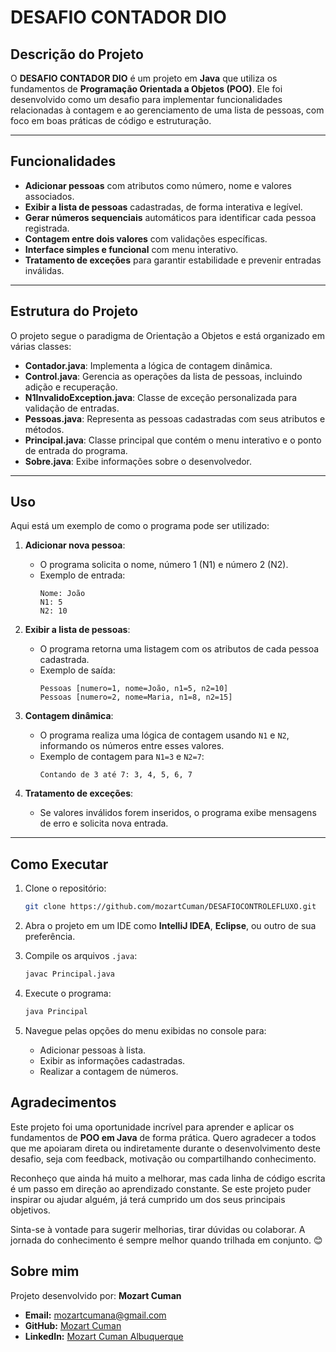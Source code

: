 # DESAFIO CONTADOR DIO

## Descrição do Projeto

  O **DESAFIO CONTADOR DIO** é um projeto em **Java** que utiliza os fundamentos de **Programação Orientada a Objetos (POO)**.
  Ele foi desenvolvido como um desafio para implementar funcionalidades relacionadas à contagem e ao gerenciamento de uma lista de 
pessoas, com foco em boas práticas de código e estruturação.

---

## Funcionalidades
- **Adicionar pessoas** com atributos como número, nome e valores associados.
- **Exibir a lista de pessoas** cadastradas, de forma interativa e legível.
- **Gerar números sequenciais** automáticos para identificar cada pessoa registrada.
- **Contagem entre dois valores** com validações específicas.
- **Interface simples e funcional** com menu interativo.
- **Tratamento de exceções** para garantir estabilidade e prevenir entradas inválidas.

---

## Estrutura do Projeto

O projeto segue o paradigma de Orientação a Objetos e está organizado em várias classes:

- **Contador.java**: Implementa a lógica de contagem dinâmica.
- **Control.java**: Gerencia as operações da lista de pessoas, incluindo adição e recuperação.
- **N1InvalidoException.java**: Classe de exceção personalizada para validação de entradas.
- **Pessoas.java**: Representa as pessoas cadastradas com seus atributos e métodos.
- **Principal.java**: Classe principal que contém o menu interativo e o ponto de entrada do programa.
- **Sobre.java**: Exibe informações sobre o desenvolvedor.

---

## Uso

Aqui está um exemplo de como o programa pode ser utilizado:

1. **Adicionar nova pessoa**:
   - O programa solicita o nome, número 1 (N1) e número 2 (N2).
   - Exemplo de entrada:
     ```
     Nome: João
     N1: 5
     N2: 10
     ```

2. **Exibir a lista de pessoas**:
   - O programa retorna uma listagem com os atributos de cada pessoa cadastrada.
   - Exemplo de saída:
     ```
     Pessoas [numero=1, nome=João, n1=5, n2=10]
     Pessoas [numero=2, nome=Maria, n1=8, n2=15]
     ```

3. **Contagem dinâmica**:
   - O programa realiza uma lógica de contagem usando `N1` e `N2`, informando os números entre esses valores.
   - Exemplo de contagem para `N1=3` e `N2=7`:
     ```
     Contando de 3 até 7: 3, 4, 5, 6, 7
     ```

4. **Tratamento de exceções**:
   - Se valores inválidos forem inseridos, o programa exibe mensagens de erro e solicita nova entrada.

---
## Como Executar

1. Clone o repositório:
    ```bash
    git clone https://github.com/mozartCuman/DESAFIOCONTROLEFLUXO.git
    ```

2. Abra o projeto em um IDE como **IntelliJ IDEA**, **Eclipse**, ou outro de sua preferência.

3. Compile os arquivos `.java`:
    ```bash
    javac Principal.java
    ```

4. Execute o programa:
    ```bash
    java Principal
    ```

5. Navegue pelas opções do menu exibidas no console para:
   - Adicionar pessoas à lista.
   - Exibir as informações cadastradas.
   - Realizar a contagem de números.

## Agradecimentos

Este projeto foi uma oportunidade incrível para aprender e aplicar os fundamentos de **POO em Java** de forma prática. 
Quero agradecer a todos que me apoiaram direta ou indiretamente durante o desenvolvimento deste desafio, seja com feedback, motivação ou compartilhando conhecimento.

Reconheço que ainda há muito a melhorar, mas cada linha de código escrita é um passo em direção ao aprendizado constante.
Se este projeto puder inspirar ou ajudar alguém, já terá cumprido um dos seus principais objetivos.

Sinta-se à vontade para sugerir melhorias, tirar dúvidas ou colaborar. A jornada do conhecimento é sempre melhor quando trilhada em conjunto. 😊

## Sobre mim

Projeto desenvolvido por: **Mozart Cuman**

- **Email:** [mozartcumana@gmail.com](mailto:mozartcumana@gmail.com)
- **GitHub:** [Mozart Cuman](https://github.com/mozartCuman)
- **LinkedIn:** [Mozart Cuman Albuquerque](https://www.linkedin.com/in/mozart-cuman-albuquerque/)
